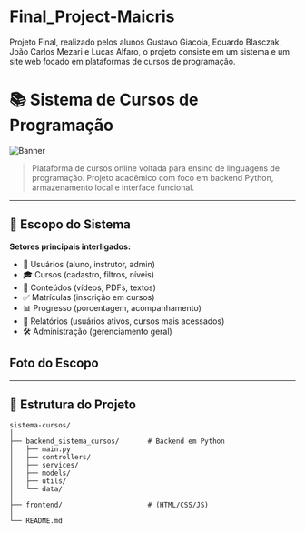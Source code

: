 # Final_Project-Maicris
Projeto Final, realizado pelos alunos Gustavo Giacoia, Eduardo Blasczak, João Carlos Mezari e Lucas Alfaro, o projeto consiste em um sistema e um site web focado em plataformas de cursos de programação.


# 📚 Sistema de Cursos de Programação

![Banner](https://media.giphy.com/media/dWesBcTLavkZuG35MI/giphy.gif)

> Plataforma de cursos online voltada para ensino de linguagens de programação. Projeto acadêmico com foco em backend Python, armazenamento local e interface funcional.

---

## 🧠 **Escopo do Sistema**

**Setores principais interligados:**

- 👤 Usuários (aluno, instrutor, admin)
- 🎓 Cursos (cadastro, filtros, níveis)
- 📂 Conteúdos (vídeos, PDFs, textos)
- ✅ Matrículas (inscrição em cursos)
- 📊 Progresso (porcentagem, acompanhamento)
- 🧾 Relatórios (usuários ativos, cursos mais acessados)
- 🛠 Administração (gerenciamento geral)

## Foto do Escopo
---

## 📁 Estrutura do Projeto

```plaintext
sistema-cursos/
│
├── backend_sistema_cursos/       # Backend em Python
│   ├── main.py
│   ├── controllers/
│   ├── services/
│   ├── models/
│   ├── utils/
│   └── data/
│
├── frontend/                     # (HTML/CSS/JS)
│
└── README.md


